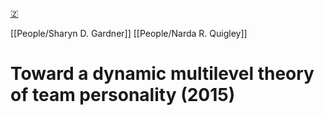 [🇿](zotero://select/library/items/J89AYG4M)

[[People/Sharyn D. Gardner]] [[People/Narda R. Quigley]] 
# Toward a dynamic multilevel theory of team personality (2015)

